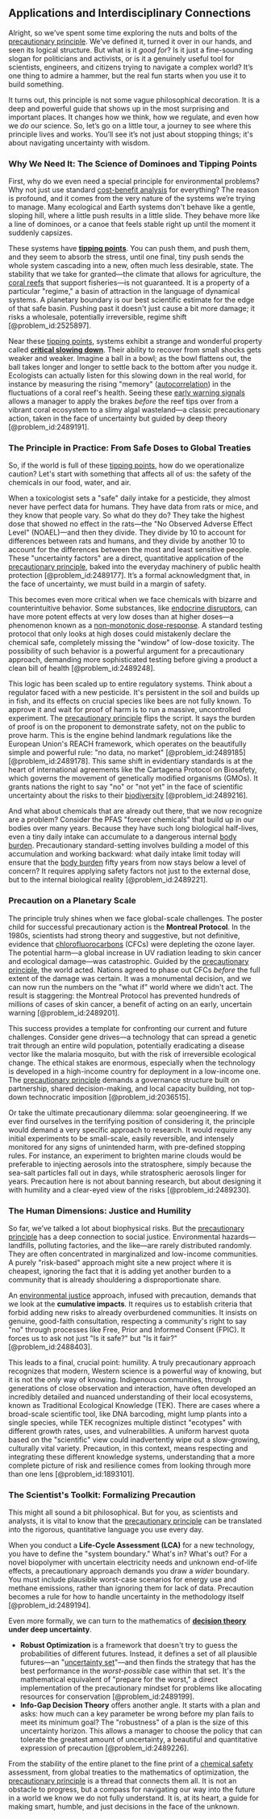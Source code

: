 ## Applications and Interdisciplinary Connections

Alright, so we've spent some time exploring the nuts and bolts of the [precautionary principle](@article_id:179670). We’ve defined it, turned it over in our hands, and seen its logical structure. But what is it *good for*? Is it just a fine-sounding slogan for politicians and activists, or is it a genuinely useful tool for scientists, engineers, and citizens trying to navigate a complex world? It’s one thing to admire a hammer, but the real fun starts when you use it to build something.

It turns out, this principle is not some vague philosophical decoration. It is a deep and powerful guide that shows up in the most surprising and important places. It changes how we think, how we regulate, and even how we *do* our science. So, let’s go on a little tour, a journey to see where this principle lives and works. You’ll see it’s not just about stopping things; it's about navigating uncertainty with wisdom.

### Why We Need It: The Science of Dominoes and Tipping Points

First, why do we even need a special principle for environmental problems? Why not just use standard [cost-benefit analysis](@article_id:199578) for everything? The reason is profound, and it comes from the very nature of the systems we’re trying to manage. Many ecological and Earth systems don't behave like a gentle, sloping hill, where a little push results in a little slide. They behave more like a line of dominoes, or a canoe that feels stable right up until the moment it suddenly capsizes.

These systems have **[tipping points](@article_id:269279)**. You can push them, and push them, and they seem to absorb the stress, until one final, tiny push sends the whole system cascading into a new, often much less desirable, state. The stability that we take for granted—the climate that allows for agriculture, the [coral reefs](@article_id:272158) that support fisheries—is not guaranteed. It is a property of a particular "regime," a basin of attraction in the language of dynamical systems. A planetary boundary is our best scientific estimate for the edge of that safe basin. Pushing past it doesn't just cause a bit more damage; it risks a wholesale, potentially irreversible, regime shift [@problem_id:2525897].

Near these [tipping points](@article_id:269279), systems exhibit a strange and wonderful property called **[critical slowing down](@article_id:140540)**. Their ability to recover from small shocks gets weaker and weaker. Imagine a ball in a bowl; as the bowl flattens out, the ball takes longer and longer to settle back to the bottom after you nudge it. Ecologists can actually listen for this slowing down in the real world, for instance by measuring the rising "memory" ([autocorrelation](@article_id:138497)) in the fluctuations of a coral reef's health. Seeing these [early warning signals](@article_id:197444) allows a manager to apply the brakes *before* the reef tips over from a vibrant coral ecosystem to a slimy algal wasteland—a classic precautionary action, taken in the face of uncertainty but guided by deep theory [@problem_id:2489191].

### The Principle in Practice: From Safe Doses to Global Treaties

So, if the world is full of these [tipping points](@article_id:269279), how do we operationalize caution? Let's start with something that affects all of us: the safety of the chemicals in our food, water, and air.

When a toxicologist sets a "safe" daily intake for a pesticide, they almost never have perfect data for humans. They have data from rats or mice, and they know that people vary. So what do they do? They take the highest dose that showed no effect in the rats—the "No Observed Adverse Effect Level" (NOAEL)—and then they divide. They divide by 10 to account for differences between rats and humans, and they divide by another 10 to account for the differences between the most and least sensitive people. These "uncertainty factors" are a direct, quantitative application of the [precautionary principle](@article_id:179670), baked into the everyday machinery of public health protection [@problem_id:2489177]. It’s a formal acknowledgment that, in the face of uncertainty, we must build in a margin of safety.

This becomes even more critical when we face chemicals with bizarre and counterintuitive behavior. Some substances, like [endocrine disruptors](@article_id:147399), can have more potent effects at very low doses than at higher doses—a phenomenon known as a [non-monotonic dose-response](@article_id:269639). A standard testing protocol that only looks at high doses could mistakenly declare the chemical safe, completely missing the "window" of low-dose toxicity. The possibility of such behavior is a powerful argument for a precautionary approach, demanding more sophisticated testing before giving a product a clean bill of health [@problem_id:2489248].

This logic has been scaled up to entire regulatory systems. Think about a regulator faced with a new pesticide. It's persistent in the soil and builds up in fish, and its effects on crucial species like bees are not fully known. To approve it and wait for proof of harm is to run a massive, uncontrolled experiment. The [precautionary principle](@article_id:179670) flips the script. It says the burden of proof is on the proponent to demonstrate safety, not on the public to prove harm. This is the engine behind landmark regulations like the European Union's REACH framework, which operates on the beautifully simple and powerful rule: "no data, no market" [@problem_id:2489185] [@problem_id:2489178]. This same shift in evidentiary standards is at the heart of international agreements like the Cartagena Protocol on Biosafety, which governs the movement of genetically modified organisms (GMOs). It grants nations the right to say "no" or "not yet" in the face of scientific uncertainty about the risks to their [biodiversity](@article_id:139425) [@problem_id:2489216].

And what about chemicals that are already out there, that we now recognize are a problem? Consider the PFAS "forever chemicals" that build up in our bodies over many years. Because they have such long biological half-lives, even a tiny daily intake can accumulate to a dangerous internal [body burden](@article_id:194545). Precautionary standard-setting involves building a model of this accumulation and working backward: what daily intake limit today will ensure that the [body burden](@article_id:194545) fifty years from now stays below a level of concern? It requires applying safety factors not just to the external dose, but to the internal biological reality [@problem_id:2489221].

### Precaution on a Planetary Scale

The principle truly shines when we face global-scale challenges. The poster child for successful precautionary action is the **Montreal Protocol**. In the 1980s, scientists had strong theory and suggestive, but not definitive, evidence that [chlorofluorocarbons](@article_id:186334) (CFCs) were depleting the ozone layer. The potential harm—a global increase in UV radiation leading to skin cancer and ecological damage—was catastrophic. Guided by the [precautionary principle](@article_id:179670), the world acted. Nations agreed to phase out CFCs *before* the full extent of the damage was certain. It was a monumental decision, and we can now run the numbers on the "what if" world where we didn't act. The result is staggering: the Montreal Protocol has prevented hundreds of millions of cases of skin cancer, a benefit of acting on an early, uncertain warning [@problem_id:2489201].

This success provides a template for confronting our current and future challenges. Consider gene drives—a technology that can spread a genetic trait through an entire wild population, potentially eradicating a disease vector like the malaria mosquito, but with the risk of irreversible ecological change. The ethical stakes are enormous, especially when the technology is developed in a high-income country for deployment in a low-income one. The [precautionary principle](@article_id:179670) demands a governance structure built on partnership, shared decision-making, and local capacity building, not top-down technocratic imposition [@problem_id:2036515].

Or take the ultimate precautionary dilemma: solar geoengineering. If we ever find ourselves in the terrifying position of considering it, the principle would demand a very specific approach to research. It would require any initial experiments to be small-scale, easily reversible, and intensely monitored for any signs of unintended harm, with pre-defined stopping rules. For instance, an experiment to brighten marine clouds would be preferable to injecting aerosols into the stratosphere, simply because the sea-salt particles fall out in days, while stratospheric aerosols linger for years. Precaution here is not about banning research, but about designing it with humility and a clear-eyed view of the risks [@problem_id:2489230].

### The Human Dimensions: Justice and Humility

So far, we’ve talked a lot about biophysical risks. But the [precautionary principle](@article_id:179670) has a deep connection to social justice. Environmental hazards—landfills, polluting factories, and the like—are rarely distributed randomly. They are often concentrated in marginalized and low-income communities. A purely "risk-based" approach might site a new project where it is cheapest, ignoring the fact that it is adding yet another burden to a community that is already shouldering a disproportionate share.

An [environmental justice](@article_id:196683) approach, infused with precaution, demands that we look at the **cumulative impacts**. It requires us to establish criteria that forbid adding new risks to already overburdened communities. It insists on genuine, good-faith consultation, respecting a community's right to say "no" through processes like Free, Prior and Informed Consent (FPIC). It forces us to ask not just "Is it safe?" but "Is it fair?" [@problem_id:2488403].

This leads to a final, crucial point: humility. A truly precautionary approach recognizes that modern, Western science is a powerful way of knowing, but it is not the *only* way of knowing. Indigenous communities, through generations of close observation and interaction, have often developed an incredibly detailed and nuanced understanding of their local ecosystems, known as Traditional Ecological Knowledge (TEK). There are cases where a broad-scale scientific tool, like DNA barcoding, might lump plants into a single species, while TEK recognizes multiple distinct "ecotypes" with different growth rates, uses, and vulnerabilities. A uniform harvest quota based on the "scientific" view could inadvertently wipe out a slow-growing, culturally vital variety. Precaution, in this context, means respecting and integrating these different knowledge systems, understanding that a more complete picture of risk and resilience comes from looking through more than one lens [@problem_id:1893101].

### The Scientist's Toolkit: Formalizing Precaution

This might all sound a bit philosophical. But for you, as scientists and analysts, it is vital to know that the [precautionary principle](@article_id:179670) can be translated into the rigorous, quantitative language you use every day.

When you conduct a **Life-Cycle Assessment (LCA)** for a new technology, you have to define the "system boundary." What's in? What's out? For a novel biopolymer with uncertain electricity needs and unknown end-of-life effects, a precautionary approach demands you draw a *wider* boundary. You must include plausible worst-case scenarios for energy use and methane emissions, rather than ignoring them for lack of data. Precaution becomes a rule for how to handle uncertainty in the methodology itself [@problem_id:2489194].

Even more formally, we can turn to the mathematics of **[decision theory](@article_id:265488) under deep uncertainty**.
- **Robust Optimization** is a framework that doesn't try to guess the probabilities of different futures. Instead, it defines a set of all plausible futures—an "[uncertainty set](@article_id:634070)"—and then finds the strategy that has the best performance in the *worst-possible* case within that set. It's the mathematical equivalent of "prepare for the worst," a direct implementation of the precautionary mindset for problems like allocating resources for conservation [@problem_id:2489199].
- **Info-Gap Decision Theory** offers another angle. It starts with a plan and asks: how much can a key parameter be wrong before my plan fails to meet its minimum goal? The "robustness" of a plan is the size of this uncertainty horizon. This allows a manager to choose the policy that can tolerate the greatest amount of uncertainty, a beautiful and quantitative expression of precaution [@problem_id:2489226].

From the stability of the entire planet to the fine print of a [chemical safety](@article_id:164994) assessment, from global treaties to the mathematics of optimization, the [precautionary principle](@article_id:179670) is a thread that connects them all. It is not an obstacle to progress, but a compass for navigating our way into the future in a world we know we do not fully understand. It is, at its heart, a guide for making smart, humble, and just decisions in the face of the unknown.